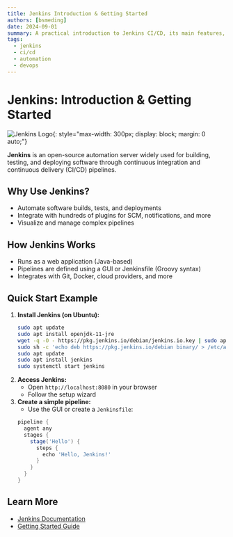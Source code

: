 ```yaml
---
title: Jenkins Introduction & Getting Started
authors: [bsmeding]
date: 2024-09-01
summary: A practical introduction to Jenkins CI/CD, its main features, and how to set up your first pipeline.
tags:
  - jenkins
  - ci/cd
  - automation
  - devops
---
```


# Jenkins: Introduction & Getting Started

![Jenkins Logo](https://www.jenkins.io/images/logos/jenkins/jenkins.png?w=300&h=auto){: style="max-width: 300px; display: block; margin: 0 auto;"}

**Jenkins** is an open-source automation server widely used for building, testing, and deploying software through continuous integration and continuous delivery (CI/CD) pipelines.
<!-- more -->

## Why Use Jenkins?
- Automate software builds, tests, and deployments
- Integrate with hundreds of plugins for SCM, notifications, and more
- Visualize and manage complex pipelines

## How Jenkins Works
- Runs as a web application (Java-based)
- Pipelines are defined using a GUI or Jenkinsfile (Groovy syntax)
- Integrates with Git, Docker, cloud providers, and more

## Quick Start Example
1. **Install Jenkins (on Ubuntu):**
   ```bash
   sudo apt update
   sudo apt install openjdk-11-jre
   wget -q -O - https://pkg.jenkins.io/debian/jenkins.io.key | sudo apt-key add -
   sudo sh -c 'echo deb https://pkg.jenkins.io/debian binary/ > /etc/apt/sources.list.d/jenkins.list'
   sudo apt update
   sudo apt install jenkins
   sudo systemctl start jenkins
   ```
2. **Access Jenkins:**
   - Open `http://localhost:8080` in your browser
   - Follow the setup wizard
3. **Create a simple pipeline:**
   - Use the GUI or create a `Jenkinsfile`:
   ```groovy
   pipeline {
     agent any
     stages {
       stage('Hello') {
         steps {
           echo 'Hello, Jenkins!'
         }
       }
     }
   }
   ```

## Learn More
- [Jenkins Documentation](https://www.jenkins.io/doc/)
- [Getting Started Guide](https://www.jenkins.io/doc/pipeline/tour/getting-started/) 